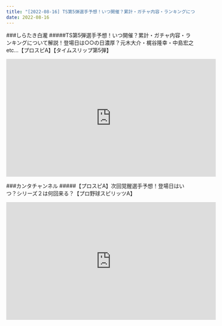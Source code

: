 ```yaml
---
title: "[2022-08-16] TS第5弾選手予想！いつ開催？累計・ガチャ内容・ランキングについて解説！登場日は○○の日濃厚？元木大介・梶谷隆幸・中島宏之etc…【プロスピA】【タイムスリップ第5弾】 他"
date: 2022-08-16
---
```

###しらたき白瀧
#####TS第5弾選手予想！いつ開催？累計・ガチャ内容・ランキングについて解説！登場日は○○の日濃厚？元木大介・梶谷隆幸・中島宏之etc…【プロスピA】【タイムスリップ第5弾】
<iframe width="560" height="315" src="https://www.youtube.com/embed/eeD_sQA5Ehc" frameborder="0" allow="accelerometer; autoplay; clipboard-write; encrypted-media; gyroscope; picture-in-picture" allowfullscreen></iframe>

###カンタチャンネル
#####【プロスピA】次回覚醒選手予想！登場日はいつ？シリーズ２は何回来る？【プロ野球スピリッツA】
<iframe width="560" height="315" src="https://www.youtube.com/embed/d8ZMpMyui9Q" frameborder="0" allow="accelerometer; autoplay; clipboard-write; encrypted-media; gyroscope; picture-in-picture" allowfullscreen></iframe>

